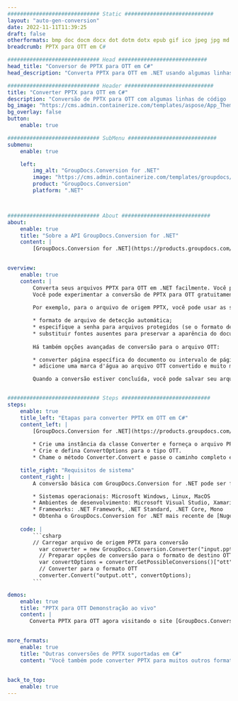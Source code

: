```yaml
---
############################# Static ############################
layout: "auto-gen-conversion"
date: 2022-11-11T11:39:25
draft: false
otherformats: bmp doc docm docx dot dotm dotx epub gif ico jpeg jpg md odt ott pdf png psd rtf tex tif tiff txt xps
breadcrumb: PPTX para OTT em C#

############################# Head ############################
head_title: "Conversor de PPTX para OTT em C#"
head_description: "Converta PPTX para OTT em .NET usando algumas linhas de código. Use a API de conversão de documentos do GroupDocs para converter mais de 160 formatos de arquivo."

############################# Header ############################
title: "Converter PPTX para OTT em C#"
description: "Conversão de PPTX para OTT com algumas linhas de código .NET"
bg_image: "https://cms.admin.containerize.com/templates/aspose/App_Themes/V3/images/bg/header1.png"
bg_overlay: false
button:
    enable: true

############################# SubMenu ############################
submenu:
    enable: true

    left:
        img_alt: "GroupDocs.Conversion for .NET"
        image: "https://cms.admin.containerize.com/templates/groupdocs/images/product-logos/90x90-noborder/groupdocs-conversion-net.png"
        product: "GroupDocs.Conversion"
        platform: ".NET"



############################# About ############################
about:
    enable: true
    title: "Sobre a API GroupDocs.Conversion for .NET"
    content: |
        [GroupDocs.Conversion for .NET](https://products.groupdocs.com/conversion/net/) pode ser usado para converter Microsoft Word, Excel, PowerPoint, PDF, Visio e outros formatos. GroupDocs.Conversion é uma API independente que é adequada para sistemas internos e de back-end onde é necessário alto desempenho. Não depende de nenhum software como Microsoft ou Open Office.
    

overview:
    enable: true
    content: |
        Converta seus arquivos PPTX para OTT em .NET facilmente. Você pode usar apenas algumas linhas de código C# em qualquer plataforma de sua escolha, como - Windows, Linux, macOS.
        Você pode experimentar a conversão de PPTX para OTT gratuitamente e avaliar a qualidade dos resultados da conversão. Juntamente com cenários de conversão de arquivo simples, você pode tentar opções mais avançadas para carregar o arquivo de origem PPTX e para salvar o resultado de saída OTT. 
        
        Por exemplo, para o arquivo de origem PPTX, você pode usar as seguintes opções de carregamento:

        * formato de arquivo de detecção automática;
        * especifique a senha para arquivos protegidos (se o formato de arquivo suportar);
        * substituir fontes ausentes para preservar a aparência do documento.
        
        Há também opções avançadas de conversão para o arquivo OTT:

        * converter página específica do documento ou intervalo de páginas;
        * adicione uma marca d'água ao arquivo OTT convertido e muito mais.

        Quando a conversão estiver concluída, você pode salvar seu arquivo OTT no caminho do arquivo local ou em qualquer armazenamento de terceiros, como FTP, Amazon S3, Google Drive, Dropbox etc. Observe - para converter PPTX para {{ TO}} não há necessidade de nenhum software adicional instalado - como MS Office, Open Office, Adobe Acrobat Reader etc.


############################# Steps ############################
steps:
    enable: true
    title_left: "Etapas para converter PPTX em OTT em C#"
    content_left: |
        [GroupDocs.Conversion for .NET](https://products.groupdocs.com/conversion/net/) torna mais fácil para os desenvolvedores converter um arquivo PPTX para OTT com algumas linhas de código.
        
        * Crie uma instância da classe Converter e forneça o arquivo PPTX com o caminho completo
        * Crie e defina ConvertOptions para o tipo OTT.
        * Chame o método Converter.Convert e passe o caminho completo e o formato (OTT) como parâmetro

    title_right: "Requisitos de sistema"
    content_right: |
        A conversão básica com GroupDocs.Conversion for .NET pode ser feita em apenas algumas etapas simples. Nossas APIs são suportadas em todas as principais plataformas e sistemas operacionais. Antes de executar o código abaixo, certifique-se de ter os seguintes pré-requisitos instalados em seu sistema.

        * Sistemas operacionais: Microsoft Windows, Linux, MacOS
        * Ambientes de desenvolvimento: Microsoft Visual Studio, Xamarin, MonoDevelop
        * Frameworks: .NET Framework, .NET Standard, .NET Core, Mono
        * Obtenha o GroupDocs.Conversion for .NET mais recente de [Nuget](https://www.nuget.org/packages/groupdocs.conversion)
         
    code: |
        ```csharp    
        // Carregar arquivo de origem PPTX para conversão
          var converter = new GroupDocs.Conversion.Converter("input.pptx");
          // Preparar opções de conversão para o formato de destino OTT
          var convertOptions = converter.GetPossibleConversions()["ott"].ConvertOptions;
          // Converter para o formato OTT
          converter.Convert("output.ott", convertOptions);
        ```

demos:
    enable: true
    title: "PPTX para OTT Demonstração ao vivo"
    content: |
       Converta PPTX para OTT agora visitando o site [GroupDocs.Conversion App](https://products.groupdocs.app/conversion/family). A demonstração online tem as seguintes vantagens
          

more_formats:
    enable: true
    title: "Outras conversões de PPTX suportadas em C#"
    content: "Você também pode converter PPTX para muitos outros formatos de arquivo. Por favor, veja a lista abaixo."
       
       
back_to_top:
    enable: true
---
```

